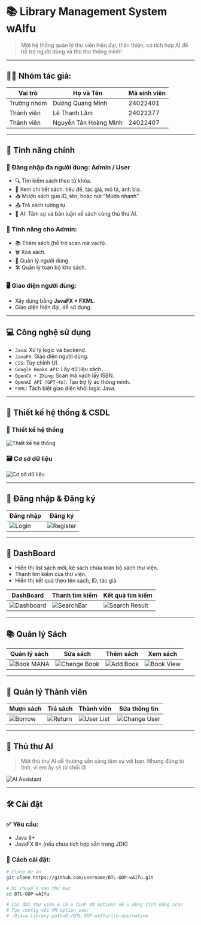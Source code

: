 # 📚 Library Management System wAIfu

> Một hệ thống quản lý thư viện hiện đại, thân thiện, có tích hợp AI để hỗ trợ người dùng và thủ thư thông minh!

---

## 👨‍💻 Nhóm tác giả:

| Vai trò       | Họ và Tên                      | Mã sinh viên |
|---------------|-------------------------------|--------------|
| Trưởng nhóm   | Dương Quang Minh               | 24022401     |
| Thành viên    | Lê Thanh Lâm                   | 24022377     |
| Thành viên    | Nguyễn Tân Hoàng Minh          | 24022407     |

---

## 🌟 Tính năng chính

### 👥 Đăng nhập đa người dùng: **Admin / User**

- 🔍 Tìm kiếm sách theo từ khóa.
- 📘 Xem chi tiết sách: tiêu đề, tác giả, mô tả, ảnh bìa.
- 📥 Mượn sách qua ID, tên, hoặc nút "Mượn nhanh".
- 📤 Trả sách tương tự.
- 🤖 AI: Tâm sự và bàn luận về sách cùng thủ thư AI.

### 🔧 Tính năng cho Admin:

- 📚 Thêm sách (hỗ trợ scan mã vạch).
- 🗑️ Xoá sách.
- 👤 Quản lý người dùng.
- 🛠️ Quản lý toàn bộ kho sách.

### 🖥️ Giao diện người dùng:

- Xây dựng bằng **JavaFX + FXML**.
- Giao diện hiện đại, dễ sử dụng.

---

## 💻 Công nghệ sử dụng

- `Java`: Xử lý logic và backend.
- `JavaFX`: Giao diện người dùng.
- `CSS`: Tùy chỉnh UI.
- `Google Books API`: Lấy dữ liệu sách.
- `OpenCV + ZXing`: Scan mã vạch lấy ISBN.
- `OpenAI API (GPT-4o)`: Tạo trợ lý ảo thông minh.
- `FXML`: Tách biệt giao diện khỏi logic Java.

---

## 🧠 Thiết kế hệ thống & CSDL

### 📌 Thiết kế hệ thống
![Thiết kế hệ thống](lib-app/src/main/resources/com/example/libapp/README_IMG/ULM.png)

### 🗃️ Cơ sở dữ liệu
![Cơ sở dữ liệu](lib-app/src/main/resources/com/example/libapp/README_IMG/DataBase.png)

---

## 🔐 Đăng nhập & Đăng ký

| Đăng nhập | Đăng ký |
|----------|---------|
| ![Login](lib-app/src/main/resources/com/example/libapp/README_IMG/Login.png) | ![Register](lib-app/src/main/resources/com/example/libapp/README_IMG/register.png) |

---

## 🧾 DashBoard

- Hiển thị list sách mới, kệ sách chứa toàn bộ sách thư viện.
- Thanh tìm kiếm của thư viện.
- Hiển thị kết quả theo tên sách, ID, tác giả.

| DashBoard | Thanh tìm kiếm | Kết quả tìm kiếm |
|-----------|----------------|------------------|
| ![Dashboard](lib-app/src/main/resources/com/example/libapp/README_IMG/dashboard.png) | ![SearchBar](lib-app/src/main/resources/com/example/libapp/README_IMG/bar.png) | ![Search Result](lib-app/src/main/resources/com/example/libapp/README_IMG/search_Result.png) |

---

## 📚 Quản lý Sách

| Quản lý sách | Sửa sách | Thêm sách | Xem sách |
|--------------|----------|-----------|----------|
| ![Book MANA](lib-app/src/main/resources/com/example/libapp/README_IMG/bookMANA.png) | ![Change Book](lib-app/src/main/resources/com/example/libapp/README_IMG/changebook.png) | ![Add Book](lib-app/src/main/resources/com/example/libapp/README_IMG/addbook.png) | ![Book View](lib-app/src/main/resources/com/example/libapp/README_IMG/book_view.png) |

---

## 👥 Quản lý Thành viên

| Mượn sách | Trả sách | Thành viên | Sửa thông tin |
|-----------|----------|------------|----------------|
| ![Borrow](lib-app/src/main/resources/com/example/libapp/README_IMG/borrowBook.png) | ![Return](lib-app/src/main/resources/com/example/libapp/README_IMG/returnbook.png) | ![User List](lib-app/src/main/resources/com/example/libapp/README_IMG/USERMANA.png) | ![Change User](lib-app/src/main/resources/com/example/libapp/README_IMG/changeuser.png) |

---

## 🤖 Thủ thư AI

> Một thủ thư AI dễ thương sẵn sàng tâm sự với bạn. Nhưng đừng tỏ tình, vì em ấy sẽ từ chối 😢

![AI Assistant](lib-app/src/main/resources/com/example/libapp/README_IMG/AI.png)

---

## 🛠️ Cài đặt

### ✅ Yêu cầu:

- Java 8+
- JavaFX 8+ (nếu chưa tích hợp sẵn trong JDK)

### 🔧 Cách cài đặt:

```bash
# Clone dự án
git clone https://github.com/username/BTL-OOP-wAIfu.git

# Di chuyển vào thư mục
cd BTL-OOP-wAIfu

# Cài đặt thư viện & cấu hình VM options nếu dùng tính năng scan
# Tạo config với VM option sau:
# -Djava.library.path=D:/BTL-OOP-wAIfu/lib-app/native
